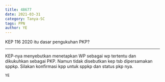 ```yaml
---
title: 48677
date: 2021-03-31
category: Tanya-SC
tags: PPN
author: YE
---
```


KEP 116 2020 itu dasar pengukuhan PKP?

---

KEP-nya menyebutkan menetapkan WP sebagai wp tertentu dan dikukuhkan sebagai PKP. Namun tidak disebutkan kep tsb dipersamakan sppkp. Silakan konfirmasi kpp untuk sppkp dan status pkp nya.

`YE`
